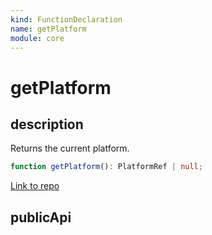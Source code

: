 ```yaml
---
kind: FunctionDeclaration
name: getPlatform
module: core
---
```


# getPlatform

## description

Returns the current platform.

```ts
function getPlatform(): PlatformRef | null;
```

[Link to repo](https://github.com/timdeschryver/angular/blob/master/packages/core/src/application_ref.ts#L227-L229)

## publicApi
